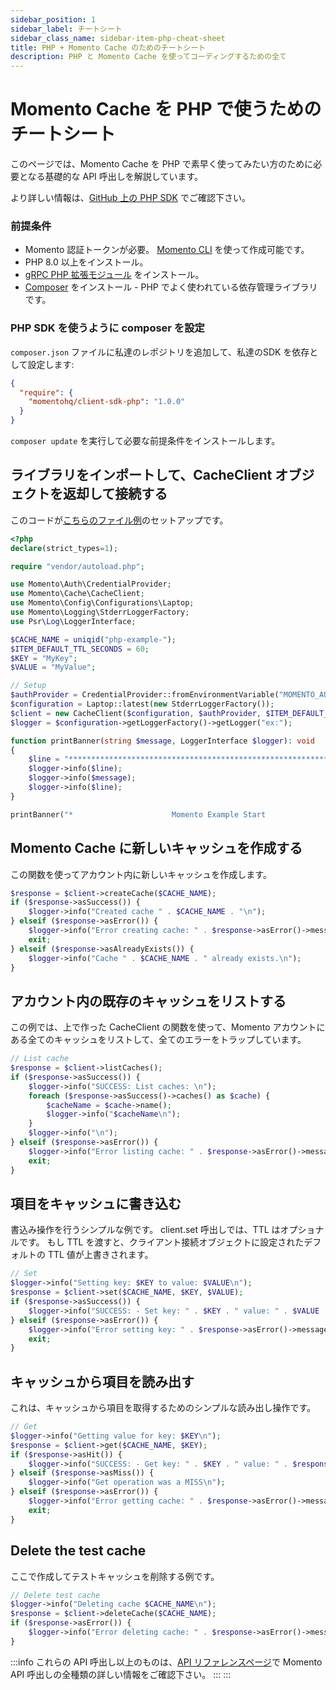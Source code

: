 ```yaml
---
sidebar_position: 1
sidebar_label: チートシート
sidebar_class_name: sidebar-item-php-cheat-sheet
title: PHP + Momento Cache のためのチートシート
description: PHP と Momento Cache を使ってコーディングするための全て
---
```


# Momento Cache を PHP で使うためのチートシート
このページでは、Momento Cache を PHP で素早く使ってみたい方のために必要となる基礎的な API 呼出しを解説しています。

より詳しい情報は、[GitHub 上の PHP SDK](https://github.com/momentohq/client-sdk-php) でご確認下さい。

### 前提条件
* Momento 認証トークンが必要。 [Momento CLI](https://github.com/momentohq/momento-cli) を使って作成可能です。
* PHP 8.0 以上をインストール。
* [gRPC PHP 拡張モジュール](https://github.com/grpc/grpc/blob/v1.46.3/src/php/README.md) をインストール。
* [Composer](https://getcomposer.org/doc/00-intro.md) をインストール - PHP でよく使われている依存管理ライブラリです。

### PHP SDK を使うように composer を設定

`composer.json` ファイルに私達のレポジトリを追加して、私達のSDK を依存として設定します:

```json
{
  "require": {
    "momentohq/client-sdk-php": "1.0.0"
  }
}
```

`composer update` を実行して必要な前提条件をインストールします。

## ライブラリをインポートして、CacheClient オブジェクトを返却して接続する
このコードが[こちらのファイル例](https://github.com/momentohq/client-sdk-php/blob/main/examples/example.php)のセットアップです。

```php
<?php
declare(strict_types=1);

require "vendor/autoload.php";

use Momento\Auth\CredentialProvider;
use Momento\Cache\CacheClient;
use Momento\Config\Configurations\Laptop;
use Momento\Logging\StderrLoggerFactory;
use Psr\Log\LoggerInterface;

$CACHE_NAME = uniqid("php-example-");
$ITEM_DEFAULT_TTL_SECONDS = 60;
$KEY = "MyKey";
$VALUE = "MyValue";

// Setup
$authProvider = CredentialProvider::fromEnvironmentVariable("MOMENTO_AUTH_TOKEN");
$configuration = Laptop::latest(new StderrLoggerFactory());
$client = new CacheClient($configuration, $authProvider, $ITEM_DEFAULT_TTL_SECONDS);
$logger = $configuration->getLoggerFactory()->getLogger("ex:");

function printBanner(string $message, LoggerInterface $logger): void
{
    $line = "******************************************************************";
    $logger->info($line);
    $logger->info($message);
    $logger->info($line);
}

printBanner("*                      Momento Example Start                     *", $logger);
```

## Momento Cache に新しいキャッシュを作成する
この関数を使ってアカウント内に新しいキャッシュを作成します。

```php
$response = $client->createCache($CACHE_NAME);
if ($response->asSuccess()) {
    $logger->info("Created cache " . $CACHE_NAME . "\n");
} elseif ($response->asError()) {
    $logger->info("Error creating cache: " . $response->asError()->message() . "\n");
    exit;
} elseif ($response->asAlreadyExists()) {
    $logger->info("Cache " . $CACHE_NAME . " already exists.\n");
}
```

## アカウント内の既存のキャッシュをリストする
この例では、上で作った CacheClient の関数を使って、Momento アカウントにある全てのキャッシュをリストして、全てのエラーをトラップしています。

```php
// List cache
$response = $client->listCaches();
if ($response->asSuccess()) {
    $logger->info("SUCCESS: List caches: \n");
    foreach ($response->asSuccess()->caches() as $cache) {
        $cacheName = $cache->name();
        $logger->info("$cacheName\n");
    }
    $logger->info("\n");
} elseif ($response->asError()) {
    $logger->info("Error listing cache: " . $response->asError()->message() . "\n");
    exit;
}
```

## 項目をキャッシュに書き込む
書込み操作を行うシンプルな例です。 client.set 呼出しでは、TTL はオプショナルです。 もし TTL を渡すと、クライアント接続オブジェクトに設定されたデフォルトの TTL 値が上書きされます。

```php
// Set
$logger->info("Setting key: $KEY to value: $VALUE\n");
$response = $client->set($CACHE_NAME, $KEY, $VALUE);
if ($response->asSuccess()) {
    $logger->info("SUCCESS: - Set key: " . $KEY . " value: " . $VALUE . " cache: " . $CACHE_NAME . "\n");
} elseif ($response->asError()) {
    $logger->info("Error setting key: " . $response->asError()->message() . "\n");
    exit;
}
```

## キャッシュから項目を読み出す
これは、キャッシュから項目を取得するためのシンプルな読み出し操作です。
```php
// Get
$logger->info("Getting value for key: $KEY\n");
$response = $client->get($CACHE_NAME, $KEY);
if ($response->asHit()) {
    $logger->info("SUCCESS: - Get key: " . $KEY . " value: " . $response->asHit()->valueString() . " cache: " . $CACHE_NAME . "\n");
} elseif ($response->asMiss()) {
    $logger->info("Get operation was a MISS\n");
} elseif ($response->asError()) {
    $logger->info("Error getting cache: " . $response->asError()->message() . "\n");
    exit;
}
```

## Delete the test cache
ここで作成してテストキャッシュを削除する例です。

```php
// Delete test cache
$logger->info("Deleting cache $CACHE_NAME\n");
$response = $client->deleteCache($CACHE_NAME);
if ($response->asError()) {
    $logger->info("Error deleting cache: " . $response->asError()->message() . "\n");
}
```

:::info
これらの API 呼出し以上のものは、[API リファレンスページ](/develop/api-reference/index.mdx)で Momento API 呼出しの全種類の詳しい情報をご確認下さい。
:::
:::
